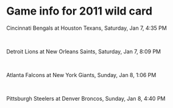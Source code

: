 # Game info for 2011 wild card

Cincinnati Bengals at Houston Texans, Saturday, Jan 7, 4:35 PM


<br/>

Detroit Lions at New Orleans Saints, Saturday, Jan 7, 8:09 PM


<br/>

Atlanta Falcons at New York Giants, Sunday, Jan 8, 1:06 PM


<br/>

Pittsburgh Steelers at Denver Broncos, Sunday, Jan 8, 4:40 PM

